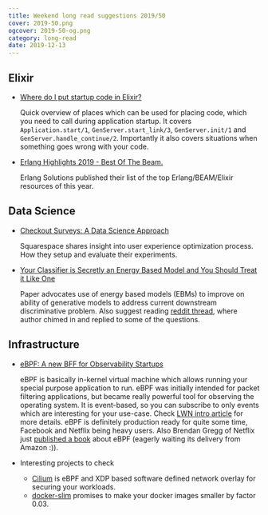 ```yaml
---
title: Weekend long read suggestions 2019/50
cover: 2019-50.png
ogcover: 2019-50-og.png
category: long-read
date: 2019-12-13
---
```


## Elixir

- [Where do I put startup code in Elixir?](https://moosecode.nl/blog/where-do-i-put-startup-code-in-elixir)

    Quick overview of places which can be used for placing code, which you need to call during application startup. It covers `Application.start/1`, `GenServer.start_link/3`, `GenServer.init/1` and `GenServer.handle_continue/2`. Importantly it also covers situations when something goes wrong with your code.

- [Erlang Highlights 2019 - Best Of The Beam.](https://www.erlang-solutions.com/blog/erlang-highlights-2019-best-of-the-beam.html)

	Erlang Solutions published their list of the top Erlang/BEAM/Elixir resources of this year.

## Data Science

- [Checkout Surveys: A Data Science Approach](https://engineering.squarespace.com/blog/2019/checkout-surveys-a-data-science-approach)

    Squarespace shares insight into user experience optimization process. How they setup and evaluate their experiments.

- [Your Classifier is Secretly an Energy Based Model and You Should Treat it Like One](https://arxiv.org/abs/1912.03263)

    Paper advocates use of energy based models (EBMs) to improve on ability of generative models to address current downstream discriminative problem. Also suggest reading [reddit thread](https://www.reddit.com/r/MachineLearning/comments/e8pdod/r_your_classifier_is_secretly_an_energy_based/), where author chimed in and replied to some of the questions.

## Infrastructure

- [eBPF: A new BFF for Observability Startups](https://monitoring2.substack.com/p/ebpf-a-new-bff-for-observability)

    eBPF is basically in-kernel virtual machine which allows running your special purpose application to run. eBPF was initially intended for packet filtering applications, but became really powerful tool for observing the operating system. It is event-based, so you can subscribe to only events which are interesting for your use-case. Check [LWN intro article](https://lwn.net/Articles/740157/) for more details. eBPF is definitely production ready for quite some time, Facebook and Netflix being heavy users. Also Brendan Gregg of Netflix just [published a book](http://www.brendangregg.com/bpf-performance-tools-book.html) about eBPF (eagerly waiting its delivery from Amazon :)).

- Interesting projects to check
  - [Cilium](https://github.com/cilium/cilium) is eBPF and XDP based software defined network overlay for securing your workloads.
  - [docker-slim](https://github.com/docker-slim/docker-slim) promises to make your docker images smaller by factor 0.03.
